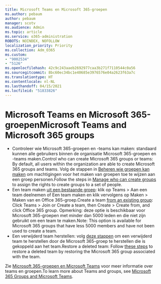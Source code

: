 ```yaml
---
title: Microsoft Teams en Microsoft 365-groepen
ms.author: pebaum
author: pebaum
manager: scotv
ms.audience: Admin
ms.topic: article
ms.service: o365-administration
ROBOTS: NOINDEX, NOFOLLOW
localization_priority: Priority
ms.collection: Adm_O365
ms.custom:
- "9002534"
- "5126"
ms.openlocfilehash: 42c9c243aaeb2692977caa3b271f7110544c0a56
ms.sourcegitcommit: 8bc60ec34bc1e40685e3976576e04a2623f63a7c
ms.translationtype: HT
ms.contentlocale: nl-NL
ms.lasthandoff: 04/15/2021
ms.locfileid: "51833826"
---
```

# <a name="microsoft-teams-and-microsoft-365-groups"></a><span data-ttu-id="c0d5e-102">Microsoft Teams en Microsoft 365-groepen</span><span class="sxs-lookup"><span data-stu-id="c0d5e-102">Microsoft Teams and Microsoft 365 groups</span></span>

- <span data-ttu-id="c0d5e-103">Controleer wie Microsoft 365-groepen en -teams kan maken: standaard kunnen alle gebruikers binnen de organisatie Microsoft 365-groepen en -teams maken.</span><span class="sxs-lookup"><span data-stu-id="c0d5e-103">Control who can create Microsoft 365 groups or teams: By default, all users within the organization are able to create Microsoft 365 groups and teams.</span></span> <span data-ttu-id="c0d5e-104">Volg de stappen in [Beheren wie groepen kan maken](https://support.office.com/article/4c46c8cb-17d0-44b5-9776-005fced8e618) om machtigingen voor het maken van groepen toe te wijzen aan een groep personen.</span><span class="sxs-lookup"><span data-stu-id="c0d5e-104">Follow the steps in [Manage who can create groups](https://support.office.com/article/4c46c8cb-17d0-44b5-9776-005fced8e618) to assign the rights to create groups to a set of people.</span></span>
- <span data-ttu-id="c0d5e-105">Een team maken [uit een bestaande groep](https://support.microsoft.com/office/24ec428e-40d7-4a1a-ab87-29be7d145865): klik op Teams > Aan een team deelnemen of Een team maken en klik vervolgens op Maken > Maken van en Office 365-groep.</span><span class="sxs-lookup"><span data-stu-id="c0d5e-105">Create a team  [from an existing group](https://support.microsoft.com/office/24ec428e-40d7-4a1a-ab87-29be7d145865): Click Teams > Join or Create a team, then Create > Create from, and click Office 365 group.</span></span> <span data-ttu-id="c0d5e-106">Opmerking: deze optie is beschikbaar voor Microsoft 365-groepen met minder dan 5000 leden en die niet zijn gebruikt om een team te maken.</span><span class="sxs-lookup"><span data-stu-id="c0d5e-106">Note: This option is available for Microsoft 365 groups that have less 5000 members and have not been used to create a team.</span></span>
- <span data-ttu-id="c0d5e-107">Een verwijderd team herstellen: volg [deze stappen](https://docs.microsoft.com/microsoftteams/archive-or-delete-a-team#restore-a-deleted-team) om een verwijderd team te herstellen door de Microsoft 365-groep te herstellen die is gekoppeld aan het team.</span><span class="sxs-lookup"><span data-stu-id="c0d5e-107">Restore a deleted team: Follow [these steps](https://docs.microsoft.com/microsoftteams/archive-or-delete-a-team#restore-a-deleted-team) to restore a deleted team by restoring the Microsoft 365 group associated with the team.</span></span>

<span data-ttu-id="c0d5e-108">Zie [Microsoft 365-groepen en Microsoft Teams](https://docs.microsoft.com/microsoftteams/office-365-groups) voor meer informatie over teams en groepen.</span><span class="sxs-lookup"><span data-stu-id="c0d5e-108">To learn more about Teams and groups, see [Microsoft 365 Groups and Microsoft Teams](https://docs.microsoft.com/microsoftteams/office-365-groups).</span></span>
